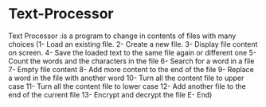 # Text-Processor
Text Processor :is a program to change in contents of files with many choices (1- Load an existing file. 2- Create a new file. 3- Display file content on screen. 4- Save the loaded text to the same file again or different one 5- Count the words and the characters in the file 6- Search for a word in a file 7- Empty file content 8- Add more content to the end of the file 9- Replace a word in the file with another word 10- Turn all the content file to upper case 11- Turn all the content file to lower case 12- Add another file to the end of the current file 13- Encrypt and decrypt the file E- End)
